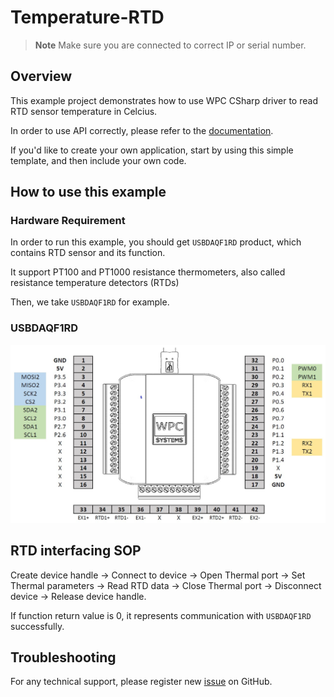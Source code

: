 # Temperature-RTD
> **Note**
> Make sure you are connected to correct IP or serial number.

## Overview

This example project demonstrates how to use WPC CSharp driver to read RTD sensor temperature in Celcius.

In order to use API correctly, please refer to the [documentation](https://wpc-systems-ltd.github.io/WPC_CSharp_driver_release/).

If you'd like to create your own application, start by using this simple template, and then include your own code.

## How to use this example

### Hardware Requirement

In order to run this example, you should get `USBDAQF1RD` product, which contains RTD sensor and its function.

It support PT100 and PT1000 resistance thermometers, also called resistance temperature detectors (RTDs)

Then, we take `USBDAQF1RD` for example.

### USBDAQF1RD

<img src="https://github.com/WPC-Systems-Ltd/WPC_CSharp_driver_release/blob/main/Reference/Pinouts/pinout-USBDAQF1RD.JPG" alt="drawing" width="600"/>

## RTD interfacing SOP

Create device handle -> Connect to device -> Open Thermal port -> Set Thermal parameters -> Read RTD data -> Close Thermal port -> Disconnect device -> Release device handle.

If function return value is 0, it represents communication with `USBDAQF1RD` successfully.

## Troubleshooting

For any technical support, please register new [issue](https://github.com/WPC-Systems-Ltd/WPC_CSharp_driver_release/issues) on GitHub.